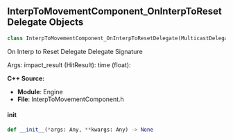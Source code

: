 ## InterpToMovementComponent_OnInterpToResetDelegate Objects

```python
class InterpToMovementComponent_OnInterpToResetDelegate(MulticastDelegateBase)
```

On Interp to Reset Delegate  Delegate Signature

Args:
    impact_result (HitResult): 
    time (float):

**C++ Source:**

- **Module**: Engine
- **File**: InterpToMovementComponent.h

<a id="unreal.InterpToMovementComponent_OnInterpToResetDelegate.__init__"></a>

#### __init__

```python
def __init__(*args: Any, **kwargs: Any) -> None
```

<a id="unreal.InterpToMovementComponent_OnInterpToReverseDelegate"></a>